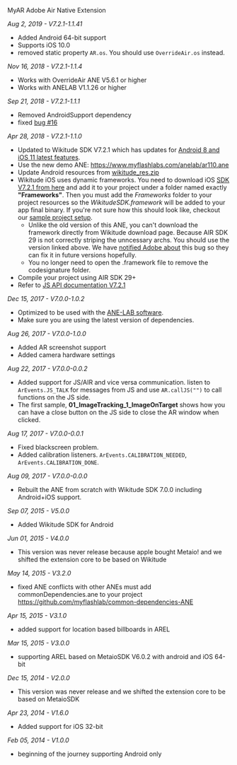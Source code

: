 MyAR Adobe Air Native Extension

*Aug 2, 2019 - V7.2.1-1.1.41*
* Added Android 64-bit support
* Supports iOS 10.0
* removed static property ```AR.os```. You should use ```OverrideAir.os``` instead.

*Nov 16, 2018 - V7.2.1-1.1.4*
* Works with OverrideAir ANE V5.6.1 or higher
* Works with ANELAB V1.1.26 or higher

*Sep 21, 2018 - V7.2.1-1.1.1*
* Removed AndroidSupport dependency
* fixed [bug #16](https://github.com/myflashlab/AR-ANE-Samples/issues/16)

*Apr 28, 2018 - V7.2.1-1.1.0*
* Updated to Wikitude SDK V7.2.1 which has updates for [Android 8 and iOS 11 latest features](https://www.wikitude.com/blog-sdk-support-ios-11-android-8/).
* Use the new demo ANE: https://www.myflashlabs.com/anelab/ar110.ane
* Update Android resources from [wikitude_res.zip](https://github.com/myflashlab/AR-ANE-Samples/blob/master/wikitude_res.zip)
* Wikitude iOS uses dynamic frameworks. You need to download iOS [SDK V7.2.1 from here](https://github.com/myflashlab/AR-ANE-Samples/blob/master/Wikitude_iOS_SDK.zip) and add it to your project under a folder named exactly **"Frameworks"**. Then you must add the *Frameworks* folder to your project resources so the *WikitudeSDK.framework* will be added to your app final binary. If you're not sure how this should look like, checkout our [sample project setup](https://github.com/myflashlab/AR-ANE-Samples/tree/master/AIR).
  - Unlike the old version of this ANE, you can't download the framework directly from Wikitude download page. Because AIR SDK 29 is not correctly striping the unncessary archs. You should use the version linked above. We have [notified Adobe about](#) this bug so they can fix it in future versions hopefully.
  - You no longer need to open the .framework file to remove the codesignature folder.
* Compile your project using AIR SDK 29+
* Refer to [JS API documentation V7.2.1](https://www.wikitude.com/external/doc/documentation/7.2.1/Reference/JavaScript%20API/index.html)

*Dec 15, 2017 - V7.0.0-1.0.2*
* Optimized to be used with the [ANE-LAB software](https://github.com/myflashlab/ANE-LAB/).
* Make sure you are using the latest version of dependencies.

*Aug 26, 2017 - V7.0.0-1.0.0*

* Added AR screenshot support
* Added camera hardware settings

*Aug 22, 2017 - V7.0.0-0.0.2*

* Added support for JS/AIR and vice versa communication. listen to ```ArEvents.JS_TALK``` for messages from JS and use ```AR.callJS("")``` to call functions on the JS side.
* The first sample, **01_ImageTracking_1_ImageOnTarget** shows how you can have a close button on the JS side to close the AR window when clicked.

*Aug 17, 2017 - V7.0.0-0.0.1*

* Fixed blackscreen problem.
* Added calibration listeners. ```ArEvents.CALIBRATION_NEEDED```, ```ArEvents.CALIBRATION_DONE```.

*Aug 09, 2017 - V7.0.0-0.0.0*

* Rebuilt the ANE from scratch with Wikitude SDK 7.0.0 including Android+iOS support.

*Sep 07, 2015 - V5.0.0*

* Added Wikitude SDK for Android

*Jun 01, 2015 - V4.0.0*

* This version was never release because apple bought Metaio! and we shifted the extension core to be based on Wikitude

*May 14, 2015 - V3.2.0*

* fixed ANE conflicts with other ANEs must add commonDependencies.ane to your project https://github.com/myflashlab/common-dependencies-ANE

*Apr 15, 2015 - V3.1.0*

* added support for location based billboards in AREL

*Mar 15, 2015 - V3.0.0*

* supporting AREL based on MetaioSDK V6.0.2 with android and iOS 64-bit

*Dec 15, 2014 - V2.0.0*

* This version was never release and we shifted the extension core to be based on MetaioSDK

*Apr 23, 2014 - V1.6.0*

* Added support for iOS 32-bit

*Feb 05, 2014 - V1.0.0*

* beginning of the journey supporting Android only

